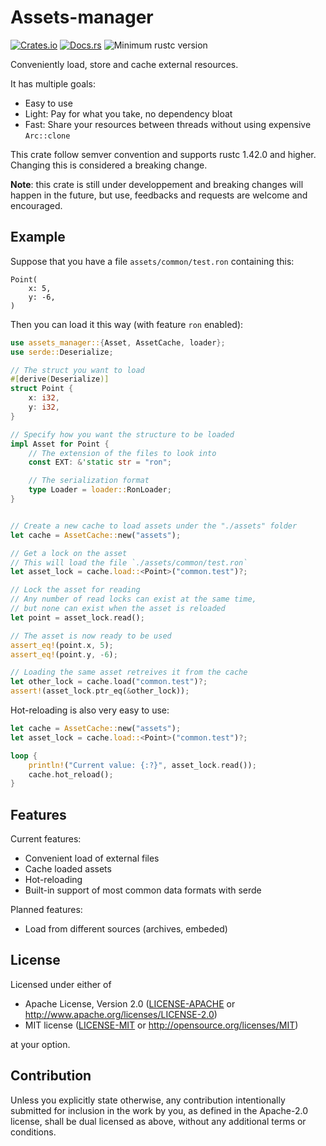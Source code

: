 # Assets-manager

[![Crates.io](https://img.shields.io/crates/v/assets_manager.svg)](https://crates.io/crates/assets_manager)
[![Docs.rs](https://docs.rs/assets_manager/badge.svg)](https://docs.rs/assets_manager/)
![Minimum rustc version](https://img.shields.io/badge/rustc-1.42+-lightgray.svg)

Conveniently load, store and cache external resources.


It has multiple goals:
- Easy to use
- Light: Pay for what you take, no dependency bloat
- Fast: Share your resources between threads without using expensive `Arc::clone`

This crate follow semver convention and supports rustc 1.42.0 and higher.
Changing this is considered a breaking change.

**Note**: this crate is still under developpement and breaking changes will
happen in the future, but use, feedbacks and requests are welcome and encouraged.

## Example

Suppose that you have a file `assets/common/test.ron` containing this:

```text
Point(
    x: 5,
    y: -6,
)
```

Then you can load it this way (with feature `ron` enabled):

```rust
use assets_manager::{Asset, AssetCache, loader};
use serde::Deserialize;

// The struct you want to load
#[derive(Deserialize)]
struct Point {
    x: i32,
    y: i32,
}

// Specify how you want the structure to be loaded
impl Asset for Point {
    // The extension of the files to look into
    const EXT: &'static str = "ron";

    // The serialization format
    type Loader = loader::RonLoader;
}


// Create a new cache to load assets under the "./assets" folder
let cache = AssetCache::new("assets");

// Get a lock on the asset
// This will load the file `./assets/common/test.ron`
let asset_lock = cache.load::<Point>("common.test")?;

// Lock the asset for reading
// Any number of read locks can exist at the same time,
// but none can exist when the asset is reloaded
let point = asset_lock.read();

// The asset is now ready to be used
assert_eq!(point.x, 5);
assert_eq!(point.y, -6);

// Loading the same asset retreives it from the cache
let other_lock = cache.load("common.test")?;
assert!(asset_lock.ptr_eq(&other_lock));
```

Hot-reloading is also very easy to use:

```rust
let cache = AssetCache::new("assets");
let asset_lock = cache.load::<Point>("common.test")?;

loop {
    println!("Current value: {:?}", asset_lock.read());
    cache.hot_reload();
}
```

## Features

Current features:
- Convenient load of external files
- Cache loaded assets
- Hot-reloading
- Built-in support of most common data formats with serde

Planned features:
- Load from different sources (archives, embeded)

## License

Licensed under either of

* Apache License, Version 2.0 ([LICENSE-APACHE](LICENSE-APACHE) or http://www.apache.org/licenses/LICENSE-2.0)
* MIT license ([LICENSE-MIT](LICENSE-MIT) or http://opensource.org/licenses/MIT)

at your option.

## Contribution

Unless you explicitly state otherwise, any contribution intentionally submitted
for inclusion in the work by you, as defined in the Apache-2.0 license, shall be
dual licensed as above, without any additional terms or conditions.
